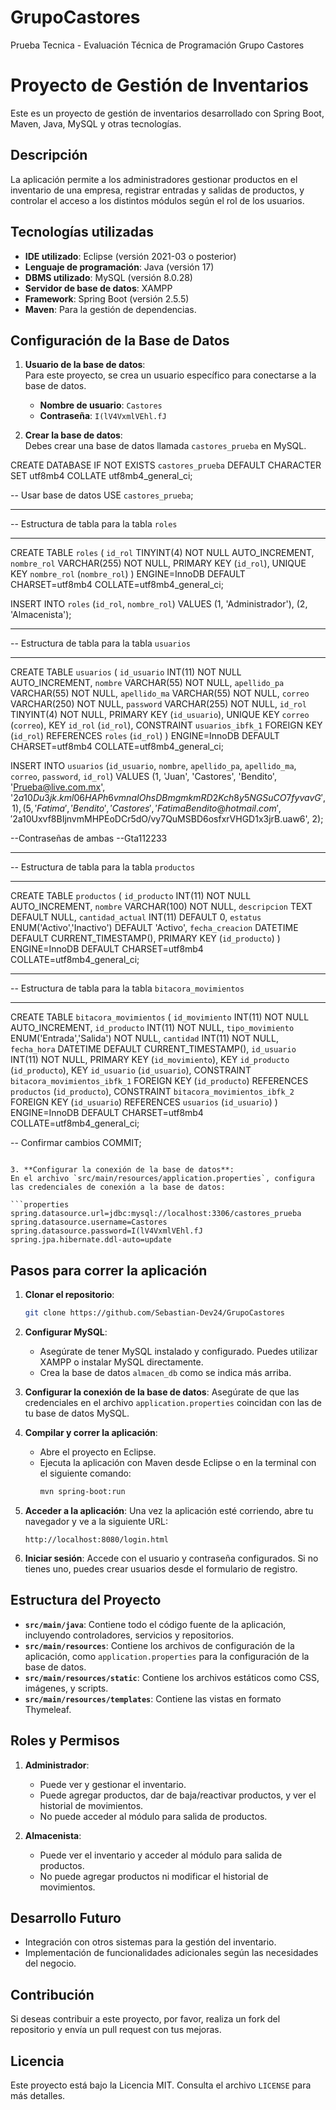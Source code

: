 # GrupoCastores
Prueba Tecnica - Evaluación Técnica de Programación Grupo Castores

# Proyecto de Gestión de Inventarios

Este es un proyecto de gestión de inventarios desarrollado con Spring Boot, Maven, Java, MySQL y otras tecnologías.

## Descripción

La aplicación permite a los administradores gestionar productos en el inventario de una empresa, registrar entradas y salidas de productos, y controlar el acceso a los distintos módulos según el rol de los usuarios.

## Tecnologías utilizadas

- **IDE utilizado**: Eclipse (versión 2021-03 o posterior)
- **Lenguaje de programación**: Java (versión 17)
- **DBMS utilizado**: MySQL (versión 8.0.28)
- **Servidor de base de datos**: XAMPP
- **Framework**: Spring Boot (versión 2.5.5)
- **Maven**: Para la gestión de dependencias.

## Configuración de la Base de Datos

1. **Usuario de la base de datos**:  
   Para este proyecto, se crea un usuario específico para conectarse a la base de datos.  
   - **Nombre de usuario**: `Castores`
   - **Contraseña**: `I(lV4VxmlVEhl.fJ`

2. **Crear la base de datos**:  
   Debes crear una base de datos llamada `castores_prueba` en MySQL.

CREATE DATABASE IF NOT EXISTS `castores_prueba`
  DEFAULT CHARACTER SET utf8mb4
  COLLATE utf8mb4_general_ci;

-- Usar base de datos
USE `castores_prueba`;

-- --------------------------------------------------------
-- Estructura de tabla para la tabla `roles`
-- --------------------------------------------------------
CREATE TABLE `roles` (
  `id_rol` TINYINT(4) NOT NULL AUTO_INCREMENT,
  `nombre_rol` VARCHAR(255) NOT NULL,
  PRIMARY KEY (`id_rol`),
  UNIQUE KEY `nombre_rol` (`nombre_rol`)
) ENGINE=InnoDB DEFAULT CHARSET=utf8mb4 COLLATE=utf8mb4_general_ci;

INSERT INTO `roles` (`id_rol`, `nombre_rol`) VALUES
(1, 'Administrador'),
(2, 'Almacenista');

-- --------------------------------------------------------
-- Estructura de tabla para la tabla `usuarios`
-- --------------------------------------------------------
CREATE TABLE `usuarios` (
  `id_usuario` INT(11) NOT NULL AUTO_INCREMENT,
  `nombre` VARCHAR(55) NOT NULL,
  `apellido_pa` VARCHAR(55) NOT NULL,
  `apellido_ma` VARCHAR(55) NOT NULL,
  `correo` VARCHAR(250) NOT NULL,
  `password` VARCHAR(255) NOT NULL,
  `id_rol` TINYINT(4) NOT NULL,
  PRIMARY KEY (`id_usuario`),
  UNIQUE KEY `correo` (`correo`),
  KEY `id_rol` (`id_rol`),
  CONSTRAINT `usuarios_ibfk_1` FOREIGN KEY (`id_rol`) REFERENCES `roles` (`id_rol`)
) ENGINE=InnoDB DEFAULT CHARSET=utf8mb4 COLLATE=utf8mb4_general_ci;

INSERT INTO `usuarios` (`id_usuario`, `nombre`, `apellido_pa`, `apellido_ma`, `correo`, `password`, `id_rol`) VALUES
(1, 'Juan', 'Castores', 'Bendito', 'Prueba@live.com.mx', '$2a$10$Du3jk.kml06HAPh6vmnaIOhsDBmgmkmRD2Kch8y5NGSuCO7fyvavG', 1),
(5, 'Fatima', 'Bendito', 'Castores', 'FatimaBendito@hotmail.com', '$2a$10$Uxvf8BIjnvmMHPEoDCr5dO/vy7QuMSBD6osfxrVHGD1x3jrB.uaw6', 2);

--Contraseñas de ambas
--Gta112233

-- --------------------------------------------------------
-- Estructura de tabla para la tabla `productos`
-- --------------------------------------------------------
CREATE TABLE `productos` (
  `id_producto` INT(11) NOT NULL AUTO_INCREMENT,
  `nombre` VARCHAR(100) NOT NULL,
  `descripcion` TEXT DEFAULT NULL,
  `cantidad_actual` INT(11) DEFAULT 0,
  `estatus` ENUM('Activo','Inactivo') DEFAULT 'Activo',
  `fecha_creacion` DATETIME DEFAULT CURRENT_TIMESTAMP(),
  PRIMARY KEY (`id_producto`)
) ENGINE=InnoDB DEFAULT CHARSET=utf8mb4 COLLATE=utf8mb4_general_ci;

-- --------------------------------------------------------
-- Estructura de tabla para la tabla `bitacora_movimientos`
-- --------------------------------------------------------
CREATE TABLE `bitacora_movimientos` (
  `id_movimiento` INT(11) NOT NULL AUTO_INCREMENT,
  `id_producto` INT(11) NOT NULL,
  `tipo_movimiento` ENUM('Entrada','Salida') NOT NULL,
  `cantidad` INT(11) NOT NULL,
  `fecha_hora` DATETIME DEFAULT CURRENT_TIMESTAMP(),
  `id_usuario` INT(11) NOT NULL,
  PRIMARY KEY (`id_movimiento`),
  KEY `id_producto` (`id_producto`),
  KEY `id_usuario` (`id_usuario`),
  CONSTRAINT `bitacora_movimientos_ibfk_1` FOREIGN KEY (`id_producto`) REFERENCES `productos` (`id_producto`),
  CONSTRAINT `bitacora_movimientos_ibfk_2` FOREIGN KEY (`id_usuario`) REFERENCES `usuarios` (`id_usuario`)
) ENGINE=InnoDB DEFAULT CHARSET=utf8mb4 COLLATE=utf8mb4_general_ci;

-- Confirmar cambios
COMMIT;
   ```

3. **Configurar la conexión de la base de datos**:  
   En el archivo `src/main/resources/application.properties`, configura las credenciales de conexión a la base de datos:
   
   ```properties
   spring.datasource.url=jdbc:mysql://localhost:3306/castores_prueba
   spring.datasource.username=Castores
   spring.datasource.password=I(lV4VxmlVEhl.fJ
   spring.jpa.hibernate.ddl-auto=update
   ```

## Pasos para correr la aplicación

1. **Clonar el repositorio**:
   ```bash
   git clone https://github.com/Sebastian-Dev24/GrupoCastores
   ```

2. **Configurar MySQL**:
   - Asegúrate de tener MySQL instalado y configurado. Puedes utilizar XAMPP o instalar MySQL directamente.
   - Crea la base de datos `almacen_db` como se indica más arriba.

3. **Configurar la conexión de la base de datos**:
   Asegúrate de que las credenciales en el archivo `application.properties` coincidan con las de tu base de datos MySQL.

4. **Compilar y correr la aplicación**:
   - Abre el proyecto en Eclipse.
   - Ejecuta la aplicación con Maven desde Eclipse o en la terminal con el siguiente comando:
     ```bash
     mvn spring-boot:run
     ```

5. **Acceder a la aplicación**:
   Una vez la aplicación esté corriendo, abre tu navegador y ve a la siguiente URL:
   ```
   http://localhost:8080/login.html
   ```

6. **Iniciar sesión**:
   Accede con el usuario y contraseña configurados. Si no tienes uno, puedes crear usuarios desde el formulario de registro.

## Estructura del Proyecto

- **`src/main/java`**: Contiene todo el código fuente de la aplicación, incluyendo controladores, servicios y repositorios.
- **`src/main/resources`**: Contiene los archivos de configuración de la aplicación, como `application.properties` para la configuración de la base de datos.
- **`src/main/resources/static`**: Contiene los archivos estáticos como CSS, imágenes, y scripts.
- **`src/main/resources/templates`**: Contiene las vistas en formato Thymeleaf.

## Roles y Permisos

1. **Administrador**:
   - Puede ver y gestionar el inventario.
   - Puede agregar productos, dar de baja/reactivar productos, y ver el historial de movimientos.
   - No puede acceder al módulo para salida de productos.

2. **Almacenista**:
   - Puede ver el inventario y acceder al módulo para salida de productos.
   - No puede agregar productos ni modificar el historial de movimientos.

## Desarrollo Futuro

- Integración con otros sistemas para la gestión del inventario.
- Implementación de funcionalidades adicionales según las necesidades del negocio.

## Contribución

Si deseas contribuir a este proyecto, por favor, realiza un fork del repositorio y envía un pull request con tus mejoras.

## Licencia

Este proyecto está bajo la Licencia MIT. Consulta el archivo `LICENSE` para más detalles.
